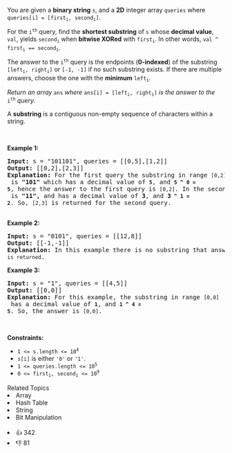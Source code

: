 <p>You are given a <strong>binary string</strong> <code>s</code>, and a <strong>2D</strong> integer array <code>queries</code> where <code>queries[i] = [first<sub>i</sub>, second<sub>i</sub>]</code>.</p>

<p>For the <code>i<sup>th</sup></code> query, find the <strong>shortest substring</strong> of <code>s</code> whose <strong>decimal value</strong>, <code>val</code>, yields <code>second<sub>i</sub></code> when <strong>bitwise XORed</strong> with <code>first<sub>i</sub></code>. In other words, <code>val ^ first<sub>i</sub> == second<sub>i</sub></code>.</p>

<p>The answer to the <code>i<sup>th</sup></code> query is the endpoints (<strong>0-indexed</strong>) of the substring <code>[left<sub>i</sub>, right<sub>i</sub>]</code> or <code>[-1, -1]</code> if no such substring exists. If there are multiple answers, choose the one with the <strong>minimum</strong> <code>left<sub>i</sub></code>.</p>

<p><em>Return an array</em> <code>ans</code> <em>where</em> <code>ans[i] = [left<sub>i</sub>, right<sub>i</sub>]</code> <em>is the answer to the</em> <code>i<sup>th</sup></code> <em>query.</em></p>

<p>A <strong>substring</strong> is a contiguous non-empty sequence of characters within a string.</p>

<p>&nbsp;</p> 
<p><strong class="example">Example 1:</strong></p>

<pre>
<strong>Input:</strong> s = "101101", queries = [[0,5],[1,2]]
<strong>Output:</strong> [[0,2],[2,3]]
<strong>Explanation:</strong> For the first query the substring in range <span><code>[0,2]</code></span> is <strong>"101"</strong> which has a decimal value of <strong><code>5</code></strong>, and <strong><code>5 ^ 0 = 5</code></strong>, hence the answer to the first query is <span><code>[0,2]</code></span>. In the second query, the substring in range <span><code>[2,3]</code></span> is <strong>"11",</strong> and has a decimal value of <strong>3</strong>, and <strong>3<code> ^ 1 = 2</code></strong>.&nbsp;So, <span><code>[2,3]</code></span> is returned for the second query. 

</pre>

<p><strong class="example">Example 2:</strong></p>

<pre>
<strong>Input:</strong> s = "0101", queries = [[12,8]]
<strong>Output:</strong> [[-1,-1]]
<strong>Explanation:</strong> In this example there is no substring that answers the query, hence <span><code>[-1,-1] is returned</code></span>.
</pre>

<p><strong class="example">Example 3:</strong></p>

<pre>
<strong>Input:</strong> s = "1", queries = [[4,5]]
<strong>Output:</strong> [[0,0]]
<strong>Explanation:</strong> For this example, the substring in range <span><code>[0,0]</code></span> has a decimal value of <strong><code>1</code></strong>, and <strong><code>1 ^ 4 = 5</code></strong>. So, the answer is <span><code>[0,0]</code></span>.
</pre>

<p>&nbsp;</p> 
<p><strong>Constraints:</strong></p>

<ul> 
 <li><code>1 &lt;= s.length &lt;= 10<sup>4</sup></code></li> 
 <li><code>s[i]</code> is either <code>'0'</code> or <code>'1'</code>.</li> 
 <li><code>1 &lt;= queries.length &lt;= 10<sup>5</sup></code></li> 
 <li><code>0 &lt;= first<sub>i</sub>, second<sub>i</sub> &lt;= 10<sup>9</sup></code></li> 
</ul>

<div><div>Related Topics</div><div><li>Array</li><li>Hash Table</li><li>String</li><li>Bit Manipulation</li></div></div><br><div><li>👍 342</li><li>👎 81</li></div>